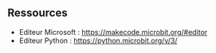 ## Ressources

- Editeur Microsoft : https://makecode.microbit.org/#editor
- Editeur Python : https://python.microbit.org/v/3/
